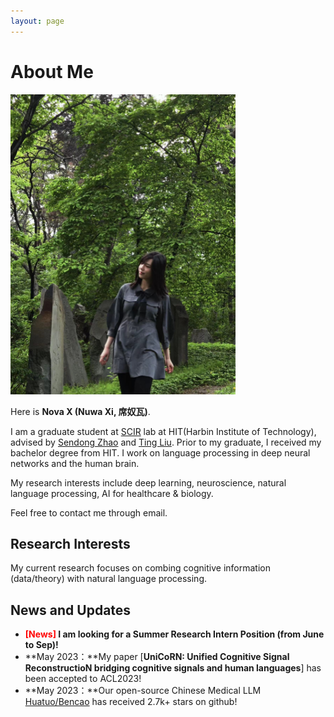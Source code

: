 ```yaml
---
layout: page
---
```


# About Me

<img src="nuwaxi.jpg" class="floatpic" width="360" height="480">

Here is **Nova X (Nuwa Xi, 席奴瓦)**.

I am a graduate student at [SCIR](http://ir.hit.edu.cn/) lab at HIT(Harbin Institute of Technology), advised by [Sendong Zhao](https://scholar.google.com/citations?user=ZtIhRvwAAAAJ&hl=zh-CN) and [Ting Liu](https://scholar.google.com/citations?user=zyMJ1V0AAAAJ&hl=zh-CN&oi=ao). Prior to my graduate, I received my bachelor degree from HIT. I work on language processing in deep neural networks and the human brain.


My research interests include deep learning, neuroscience, natural language processing, AI for healthcare & biology.


Feel free to contact me through email.

## Research Interests

My current research focuses on combing cognitive information (data/theory) with natural language processing.

## News and Updates

- **<font color='red'>[News]</font> I am looking for a Summer Research Intern Position (from June to Sep)!**
- **May 2023：**My paper [**UniCoRN: Unified Cognitive Signal ReconstructioN bridging cognitive signals and human languages**] has been accepted to ACL2023!
- **May 2023：**Our open-source Chinese Medical LLM [Huatuo/Bencao](https://github.com/SCIR-HI/Huatuo-Llama-Med-Chinese) has received 2.7k+ stars on github!
